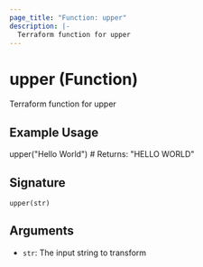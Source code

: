 ```yaml
---
page_title: "Function: upper"
description: |-
  Terraform function for upper
---
```


# upper (Function)

Terraform function for upper

## Example Usage

upper("Hello World") # Returns: "HELLO WORLD"

## Signature

``upper(str)``

## Arguments

- `str`: The input string to transform

